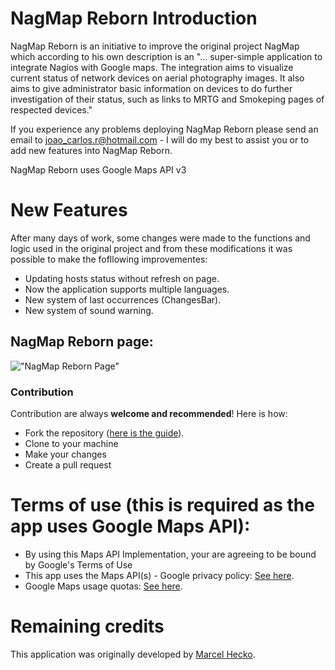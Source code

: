 NagMap Reborn Introduction
=====
NagMap Reborn is an initiative to improve the original project NagMap which according to his own description is an "... super-simple application to integrate Nagios with Google maps. The integration aims to visualize current status of network devices on aerial photography images. It also aims to give administrator basic information on devices to do further investigation of their status, such as links to MRTG and Smokeping pages of respected devices."

If you experience any problems deploying NagMap Reborn please send an email to joao_carlos.r@hotmail.com - I will do my best to assist you or to add new features into NagMap Reborn. 

NagMap Reborn uses Google Maps API v3

New Features
============
After many days of work, some changes were made to the functions and logic used in the original project and from these modifications it was possible to make the fofllowing improvementes:

* Updating hosts status without refresh on page.
* Now the application supports multiple languages.
* New system of last occurrences (ChangesBar).
* New system of sound warning.

## NagMap Reborn page:

!["NagMap Reborn Page"](https://i.imgur.com/qVe9nCt.png "NagMap Reborn Page")

### Contribution
Contribution are always **welcome and recommended**! Here is how:

- Fork the repository ([here is the guide](https://help.github.com/articles/fork-a-repo/)).
- Clone to your machine
- Make your changes
- Create a pull request

Terms of use (this is required as the app uses Google Maps API):
================================================================
* By using this Maps API Implementation, your are agreeing to be bound by Google's Terms of Use
* This app uses the Maps API(s) - Google privacy policy: [See here](http://www.google.com/privacy.html).
* Google Maps usage quotas: [See here](https://developers.google.com/maps/documentation/javascript/usage).

Remaining credits
=====
This application was originally developed by [Marcel Hecko](https://github.com/hecko).
